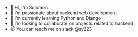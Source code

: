 - 👋 Hi, I’m Solomon
- 👀 I’m passionate about backend web development 
- 🌱 I’m currently learning Python and Django
- 💞️ I’m looking to collaborate on projects related to backend
- 📫 You can reach me on slack @sy223

<!---
SY223/SY223 is a ✨ special ✨ repository because its `README.md` (this file) appears on your GitHub profile.
You can click the Preview link to take a look at your changes.
--->
